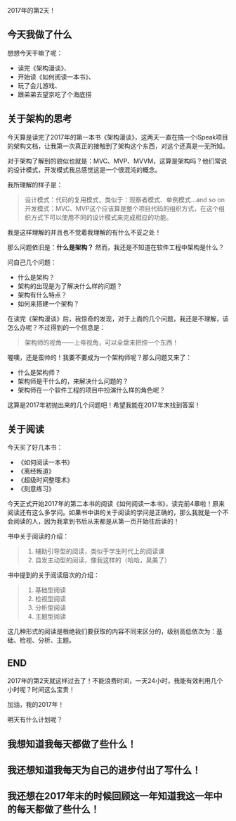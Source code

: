 2017年的第2天！

## 今天我做了什么

想想今天干嘛了呢：

* 读完《架构漫谈》、
* 开始读《如何阅读一本书》、
* 玩了会儿游戏、
* 跟弟弟去望京吃了个海底捞


## 关于架构的思考

今天算是读完了2017年的第一本书《架构漫谈》，这两天一直在搞一个iSpeak项目的架构文档，让我第一次真正的接触到了架构这个东西，对这个还真是一无所知。

对于架构了解到的貌似也就是：MVC、MVP、MVVM，这算是架构吗？他们常说的设计模式，开发模式我总感觉这是一个很混沌的概念。

我所理解的样子是：

> 设计模式：代码的复用模式，类似于：观察者模式、单例模式...and so on 
> 开发模式：MVC、MVP这个应该算是整个项目代码的组织方式，在这个组织方式下可以使用不同的设计模式来完成相应的功能。

我是这样理解的并且也不觉着我理解的有什么不妥之处！

那么问题依旧是：**什么是架构？** 然而，我还是不知道在软件工程中架构是什么？

问自己几个问题：

* 什么是架构？
* 架构的出现是为了解决什么样的问题？
* 架构有什么特点？
* 如何来搭建一个架构？

在读完《架构漫谈》后，我惊奇的发现，对于上面的几个问题，我还是不理解，该怎么办呢？不过得到的一个信息是：

> 架构师的视角——上帝视角，可以全盘来把控一个东西！

喔噢，还是蛮帅的！我要不要成为一个架构师呢？那么问题又来了：

* 什么是架构师？
* 架构师是干什么的，来解决什么问题的？
* 架构师在一个软件工程的项目中扮演什么样的角色呢？

这算是2017年初抛出来的几个问题吧！希望我能在2017年末找到答案！


## 关于阅读

今天买了好几本书：

* 《如何阅读一本书》
* 《离经叛道》
* 《超级时间整理术》
* 《刻意练习》

今天正式开始2017年的第二本书的阅读《如何阅读一本书》，读完前4章啦！原来阅读还有这么多学问。如果书中讲的关于阅读的学问是正确的，那么我就是一个不会阅读的人，因为我拿到书后从来都是从第一页开始往后读的！

书中关于阅读的介绍：

> 1. 辅助引导型的阅读，类似于学生时代上的阅读课
> 2. 自发主动型的阅读，像我这样的（哈哈，臭美了）

书中提到的关于阅读层次的介绍：

> 1. 基础型阅读
> 2. 检视型阅读
> 3. 分析型阅读
> 4. 主题型阅读

这几种形式的阅读是根绝我们要获取的内容不同来区分的，级别高低依次为：基础、检视、分析、主题。

## END

2017年的第2天就这样过去了！不能浪费时间，一天24小时，我能有效利用几个小时呢？时间这么宝贵！

加油，我的2017年！

明天有什么计划呢？

## 我想知道我每天都做了些什么！
## 我还想知道我每天为自己的进步付出了写什么！
## 我还想在2017年末的时候回顾这一年知道我这一年中的每天都做了些什么！




